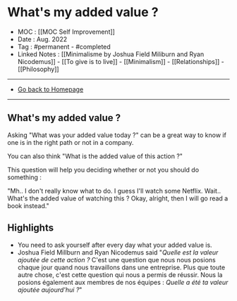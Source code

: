# What's my added value ?
- MOC : [[MOC Self Improvement]]
- Date : Aug. 2022
- Tag : #permanent - #completed 
- Linked Notes : [[Minimalisme by Joshua Field Miliburn and Ryan Nicodemus]] - [[To give is to live]] - [[Minimalism]] - [[Relationships]] - [[Philosophy]]
-------------------
- [Go back to Homepage](https://misudashi.ga/)
-----

## What's my added value ?
Asking "What was your added value today ?" can be a great way to know if one is in the right path or not in a company. 

You can also think "What is the added value of this action ?"

This question will help you deciding whether or not you should do something : 

"Mh.. I don't really know what to do. I guess I'll watch some Netflix. Wait.. What's the added value of watching this ? Okay, alright, then I will go read a book instead."

## Highlights
- You need to ask yourself after every day what your added value is. 
- Joshua Field Millburn and Ryan Nicodemus said "*Quelle est la valeur ajoutée de cette action ?* C'est une question que nous nous posions chaque jour quand nous travaillons dans une entreprise. Plus que toute autre chose, c'est cette question qui nous a permis de réussir. Nous la posions également aux membres de nos équipes : *Quelle a été ta valeur ajoutée aujourd'hui ?*"